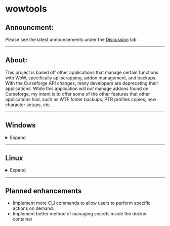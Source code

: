 # wowtools

## Announcment:

Please see the latest announcements under the [Discussion](https://github.com/lyledouglass/wowtools/discussions) tab

---

## About:

This project is based off other applications that manage certain functions with WoW, specifically api scrapping, addon management, and backups. With the Curseforge API changes, many developers are deprecating their applications. While this application will _not_ manage addons found on Curseforge, my intent is to offer some of the other features that other applications had, such as WTF folder backups, PTR profiles copies, new character setups, etc.

---

## Windows

<details>
<summary>Expand</summary>

### Requirements

- This application is written and compiled in Go. All dependencies are compiled in the application executable.
- You will need to have the `config.yaml` in the same directory as the exe

### Download

The latest release can be found here: https://github.com/ldougbmx/wowtools/releases

- Download the wowtools.exe and config.yaml
  - The README and LICENSE files are also included in the release
- Place the files anywhere on your system (but both in the same directory)
- Verify/Update the config.yml to set custom paths if needed

### Usage

Update the config.yaml file if you have WoW installed in a custom location. This application relies on the yaml for file paths. You can leave the Linux options blank

### Functionality

This is the standard operation of the app if you don't specify any CLI flags. If CLI flags are detected, this full process will not run.

1.  Creates `_retail_\Backups` and `_retail_\Backups\WTF` directories if they don't exist

### CLI Flags

wowtools allows you to specify specific flags when calling the app from the CLI which will perform specific tasks outside the functionality listed above

###

`backup`

- Zips up the WTF directory (`C:\Program Files (x86)\World of Warcraft\_retail_\WTF`) and backs it up to `C:\Program Files (x86)\World of Warcraft\_retail_\Backups\WTF`, with the format of YYYY-MM-DD.zip
- Reads the `retention_rate` from the yml and removes the oldest zip file if the count in the folder is higher than it.

###

`copy-ptr`

- This flag will run wowtools and _only_ do the following
- Remove the WTF and Interface folder from your PTR install folder
- Use Windows Robocopy to copy the WTF and Interface folder from your retail folder to the PTR folder.

### Adding an icon to the exe

There are a few options that can be used to add an icon to the executable so it doesn't look as 'ugly' in the Start Menu or a folder you store commonly used apps.

1. Create a shortcut to the application and add an icon to the shortcut.
   1. I store my wowtools in my WoW retail folder and create a shortcut to it on my Start menu
   2. The icon I use can be found in the images folder in this repo
2. Another more complex process is using an application like 'Resource Hacker', or even using the [go-winres](https://github.com/tc-hib/go-winres) package and manually build the app from source.
</details>

---

## Linux 

<details>
    <summary>Expand</summary>
        The `wowtools_server` application is compiled for Linux for use in conjunction with cron.

### Requirements

- A linux based machine 

## Download/Installation

The latest release can be found here: https://github.com/ldougbmx/wowtools/releases
<br>
### Functionality

- Scrapes the WoW Token Price via the Blizzard and reports it if the sale price is above a set value
- More coming soon &trade;
</details>

---

## Planned enhancements

- Implement more CLI commands to allow users to perform specific actions on demand.
- Implement better method of managing secrets inside the docker container
